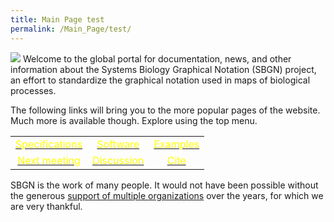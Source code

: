 ```yaml
---
title: Main Page test
permalink: /Main_Page/test/
---
```


<html>
<img id="mainpagegraphic" src="/skins/SBGN/graphics/sbgn-front-image-v5.gif">

</html>
Welcome to the global portal for documentation, news, and other information about the Systems Biology Graphical Notation (SBGN) project, an effort to standardize the graphical notation used in maps of biological processes.

The following links will bring you to the more popular pages of the website. Much more is available though. Explore using the top menu.

|                                                                              |                                                                                                 |                                                                  |
|:----------------------------------------------------------------------------:|:-----------------------------------------------------------------------------------------------:|:----------------------------------------------------------------:|
| [<font color="#ffff00">Specifications](/Documents/Specifications "wikilink") |                   [<font color="#ffff00">Software](/SBGN_Software "wikilink")                   | [<font color="#ffff00">Examples](/Documents/Examples "wikilink") |
|    [<font color="#ffff00">Next meeting](http://www.biopax.org/harmony.php)   | [<font color="#ffff00">Discussion](https://utils.its.caltech.edu/mailman/listinfo/sbgn-discuss) |          [<font color="#ffff00">Cite](/Quote "wikilink")         |

SBGN is the work of many people. It would not have been possible without the generous [support of multiple organizations](/Contacts#Funding "wikilink") over the years, for which we are very thankful.